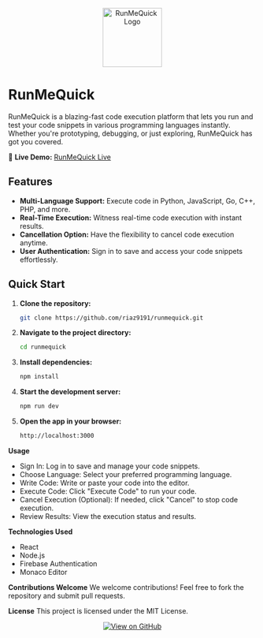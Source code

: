 <p align="center">
  <img src="https://i.ibb.co/YZWDnbB/icon-2-removebg-preview.png" alt="RunMeQuick Logo" width="120">
</p>

# RunMeQuick

RunMeQuick is a blazing-fast code execution platform that lets you run and test your code snippets in various programming languages instantly. Whether you're prototyping, debugging, or just exploring, RunMeQuick has got you covered.

🚀 **Live Demo:** [RunMeQuick Live](https://runmequick1.web.app/)

## Features

- **Multi-Language Support:** Execute code in Python, JavaScript, Go, C++, PHP, and more.
- **Real-Time Execution:** Witness real-time code execution with instant results.
- **Cancellation Option:** Have the flexibility to cancel code execution anytime.
- **User Authentication:** Sign in to save and access your code snippets effortlessly.

## Quick Start

1. **Clone the repository:**

   ```bash
   git clone https://github.com/riaz9191/runmequick.git

2. **Navigate to the project directory:**

   ```bash
   cd runmequick

3. **Install dependencies:**

   ```bash
   npm install

4. **Start the development server:**

    ```bash
    npm run dev

5. **Open the app in your browser:**

    ```bash
    http://localhost:3000

**Usage**
- Sign In:
  Log in to save and manage your code snippets.
- Choose Language:
  Select your preferred programming language.
- Write Code:
  Write or paste your code into the editor.
- Execute Code:
  Click "Execute Code" to run your code.
- Cancel Execution (Optional):
  If needed, click "Cancel" to stop code execution.
- Review Results:
  View the execution status and results.
  
**Technologies Used**
- React
- Node.js
- Firebase Authentication
- Monaco Editor

**Contributions Welcome**
We welcome contributions! Feel free to fork the repository and submit pull requests.

**License**
This project is licensed under the MIT License.

<p align="center">
  <a href="https://github.com/riaz9191/runmequick" target="_blank">
    <img src="https://img.shields.io/badge/View%20on%20GitHub-%23000000.svg?style=for-the-badge&logo=github" alt="View on GitHub">
  </a>
</p>
